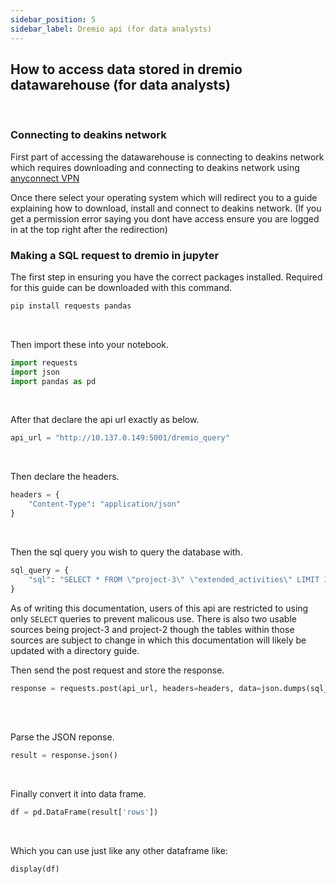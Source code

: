 ```yaml
---
sidebar_position: 5
sidebar_label: Dremio api (for data analysts)
---
```


## How to access data stored in dremio datawarehouse (for data analysts)
<br>

### Connecting to deakins network
First part of accessing the datawarehouse is connecting to deakins network which requires downloading and connecting to deakins network using [anyconnect VPN](https://www.deakin.edu.au/students/student-life-and-services/health-wellbeing-and-safety/safety-security/online-safety-security/secure-your-devices/vpn)

Once there select your operating system which will redirect you to a guide explaining how to download, install and connect to deakins network. (If you get a permission error saying you dont have access ensure you are logged in at the top right after the redirection)
<br>

### Making a SQL request to dremio in jupyter
The first step in ensuring you have the correct packages installed. Required for this guide can be downloaded with this command.
```sh
pip install requests pandas
```
<br>

Then import these into your notebook. 
```python
import requests
import json
import pandas as pd
```
<br>

After that declare the api url exactly as below.
```python
api_url = "http://10.137.0.149:5001/dremio_query"
```
<br>


Then declare the headers.
```python
headers = {
    "Content-Type": "application/json"
}
```
<br>


Then the sql query you wish to query the database with.
```python
sql_query = {
    "sql": "SELECT * FROM \"project-3\" \"extended_activities\" LIMIT 10;"
}
```

As of writing this documentation, users of this api are restricted to using only ``` SELECT ``` queries to prevent malicous use. There is also two usable sources being project-3 and project-2 though the tables within those sources are subject to change in which this documentation will likely be updated with a directory guide.
<br>

Then send the post request and store the response.
```python
response = requests.post(api_url, headers=headers, data=json.dumps(sql_query))
```
<br><br>

Parse the JSON reponse.
```python
result = response.json()
```
<br>

Finally convert it into data frame.
```python
df = pd.DataFrame(result['rows'])
```
<br>

Which you can use just like any other dataframe like:
```python
display(df)
```
